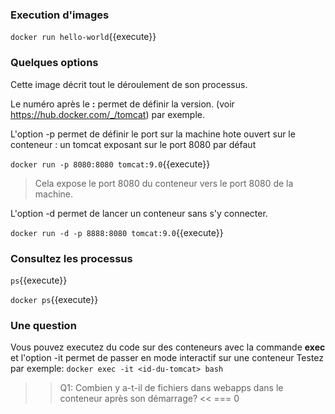 

### Execution d'images

`
docker run hello-world
`{{execute}}

### Quelques options
Cette image décrit tout le déroulement de son processus.

Le numéro après le **:** permet de définir la version. (voir https://hub.docker.com/_/tomcat) par exemple.

L'option -p permet de définir le port sur la machine hote ouvert sur le conteneur : un tomcat exposant sur le port 8080 par défaut

`
docker run -p 8080:8080 tomcat:9.0
`{{execute}}

> Cela expose le port 8080 du conteneur vers le port 8080 de la machine.

L'option -d permet de lancer un conteneur sans s'y connecter.

`
docker run -d -p 8888:8080 tomcat:9.0
`{{execute}}

### Consultez les processus

`
ps
`{{execute}}

`
docker ps
`{{execute}}

### Une question
Vous pouvez executez du code sur des conteneurs avec la commande **exec**
et l'option -it permet de passer en mode interactif sur une conteneur
Testez par exemple:
`
docker exec -it <id-du-tomcat> bash
`


>>Q1: Combien y a-t-il de fichiers dans webapps dans le conteneur après son démarrage? <<
=== 0
